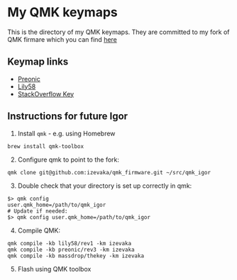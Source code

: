 # My QMK keymaps

This is the directory of my QMK keymaps. They are committed to my fork of QMK firmare which you can find [here](https://github.com/izevaka/qmk_firmware)

## Keymap links
* [Preonic](https://github.com/izevaka/qmk_firmware/tree/master/keyboards/preonic/keymaps/izevaka)
* [Lily58](https://github.com/izevaka/qmk_firmware/tree/master/keyboards/lily58/keymaps/izevaka)
* [StackOverflow Key](https://github.com/izevaka/qmk_firmware/tree/master/keyboards/massdrop/thekey/keymaps/izevaka)

## Instructions for future Igor
1. Install `qmk` - e.g. using Homebrew
```
brew install qmk-toolbox
```
2. Configure qmk to point to the fork:
```
qmk clone git@github.com:izevaka/qmk_firmware.git ~/src/qmk_igor
```
3. Double check that your directory is set up correctly in qmk:
```
$> qmk config
user.qmk_home=/path/to/qmk_igor
# Update if needed:
$> qmk config user.qmk_home=/path/to/qmk_igor
```
4. Compile QMK:
```
qmk compile -kb lily58/rev1 -km izevaka
qmk compile -kb preonic/rev3 -km izevaka
qmk compile -kb massdrop/thekey -km izevaka
``` 
5. Flash using QMK toolbox
